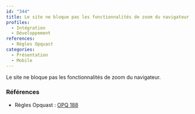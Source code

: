 ```yaml
---
id: "344"
title: Le site ne bloque pas les fonctionnalités de zoom du navigateur.
profiles:
  - Intégration
  - Développement
references:
  - Règles Opquast
categories:
  - Présentation
  - Mobile
---
```


Le site ne bloque pas les fonctionnalités de zoom du navigateur.

### Références

*   Règles Opquast : [OPQ 188](https://checklists.opquast.com/fr/assurance-qualite-web/le-site-ne-bloque-pas-les-fonctionnalites-de-zoom-du-navigateur)
